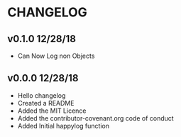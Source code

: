 # CHANGELOG 

##  v0.1.0 12/28/18
* Can Now Log non Objects 

##  v0.0.0 12/28/18
* Hello changelog 
* Created a README
* Added the MIT Licence
* Added the contributor-covenant.org code of conduct
* Added Initial happylog function
